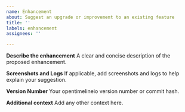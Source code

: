 ```yaml
---
name: Enhancement
about: Suggest an upgrade or improvement to an existing feature
title: ''
labels: enhancement
assignees: ''

---
```


**Describe the enhancement**
A clear and concise description of the proposed enhancement.

**Screenshots and Logs**
If applicable, add screenshots and logs to help explain your suggestion.

**Version Number**
Your opentimelineio version number or commit hash.

**Additional context**
Add any other context here.
